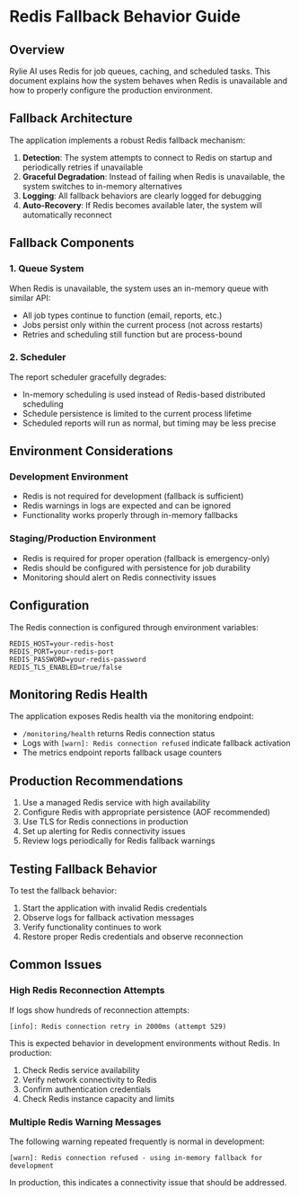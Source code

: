 # Redis Fallback Behavior Guide

## Overview

Rylie AI uses Redis for job queues, caching, and scheduled tasks. This document explains how the system behaves when Redis is unavailable and how to properly configure the production environment.

## Fallback Architecture

The application implements a robust Redis fallback mechanism:

1. **Detection**: The system attempts to connect to Redis on startup and periodically retries if unavailable
2. **Graceful Degradation**: Instead of failing when Redis is unavailable, the system switches to in-memory alternatives
3. **Logging**: All fallback behaviors are clearly logged for debugging
4. **Auto-Recovery**: If Redis becomes available later, the system will automatically reconnect

## Fallback Components

### 1. Queue System

When Redis is unavailable, the system uses an in-memory queue with similar API:

- All job types continue to function (email, reports, etc.)
- Jobs persist only within the current process (not across restarts)
- Retries and scheduling still function but are process-bound

### 2. Scheduler

The report scheduler gracefully degrades:

- In-memory scheduling is used instead of Redis-based distributed scheduling
- Schedule persistence is limited to the current process lifetime
- Scheduled reports will run as normal, but timing may be less precise

## Environment Considerations

### Development Environment

- Redis is not required for development (fallback is sufficient)
- Redis warnings in logs are expected and can be ignored
- Functionality works properly through in-memory fallbacks

### Staging/Production Environment

- Redis is required for proper operation (fallback is emergency-only)
- Redis should be configured with persistence for job durability
- Monitoring should alert on Redis connectivity issues

## Configuration

The Redis connection is configured through environment variables:

```
REDIS_HOST=your-redis-host
REDIS_PORT=your-redis-port
REDIS_PASSWORD=your-redis-password
REDIS_TLS_ENABLED=true/false
```

## Monitoring Redis Health

The application exposes Redis health via the monitoring endpoint:

- `/monitoring/health` returns Redis connection status
- Logs with `[warn]: Redis connection refused` indicate fallback activation
- The metrics endpoint reports fallback usage counters

## Production Recommendations

1. Use a managed Redis service with high availability
2. Configure Redis with appropriate persistence (AOF recommended)
3. Use TLS for Redis connections in production
4. Set up alerting for Redis connectivity issues
5. Review logs periodically for Redis fallback warnings

## Testing Fallback Behavior

To test the fallback behavior:

1. Start the application with invalid Redis credentials
2. Observe logs for fallback activation messages
3. Verify functionality continues to work
4. Restore proper Redis credentials and observe reconnection

## Common Issues

### High Redis Reconnection Attempts

If logs show hundreds of reconnection attempts:

```
[info]: Redis connection retry in 2000ms (attempt 529)
```

This is expected behavior in development environments without Redis. In production:

1. Check Redis service availability
2. Verify network connectivity to Redis
3. Confirm authentication credentials
4. Check Redis instance capacity and limits

### Multiple Redis Warning Messages

The following warning repeated frequently is normal in development:

```
[warn]: Redis connection refused - using in-memory fallback for development
```

In production, this indicates a connectivity issue that should be addressed.